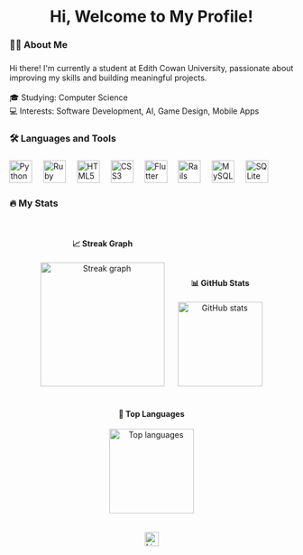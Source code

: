 <h1 align="center">Hi, Welcome to My Profile!</h1>

###

<h3 align="left">👩‍💻 About Me</h3>

###

<p align="left">
Hi there! I'm currently a student at Edith Cowan University, passionate about improving my skills and building meaningful projects.<br><br>
🎓 Studying: Computer Science<br>
💻 Interests: Software Development, AI, Game Design, Mobile Apps
</p>

###

<h3 align="left">🛠 Languages and Tools</h3>

###

<div align="left">
  <img src="https://cdn.jsdelivr.net/gh/devicons/devicon/icons/python/python-original.svg" height="40" alt="Python" />
  <img width="12" />
  <img src="https://cdn.jsdelivr.net/gh/devicons/devicon/icons/ruby/ruby-original.svg" height="40" alt="Ruby" />
  <img width="12" />
  <img src="https://cdn.jsdelivr.net/gh/devicons/devicon/icons/html5/html5-original.svg" height="40" alt="HTML5" />
  <img width="12" />
  <img src="https://cdn.jsdelivr.net/gh/devicons/devicon/icons/css3/css3-original.svg" height="40" alt="CSS3" />
  <img width="12" />
  <img src="https://cdn.jsdelivr.net/gh/devicons/devicon/icons/flutter/flutter-original.svg" height="40" alt="Flutter" />
  <img width="12" />
  <img src="https://cdn.jsdelivr.net/gh/devicons/devicon/icons/rails/rails-original-wordmark.svg" height="40" alt="Rails" />
  <img width="12" />
  <img src="https://cdn.jsdelivr.net/gh/devicons/devicon/icons/mysql/mysql-original.svg" height="40" alt="MySQL" />
  <img width="12" />
  <img src="https://cdn.jsdelivr.net/gh/devicons/devicon/icons/sqlite/sqlite-original.svg" height="40" alt="SQLite" />
</div>

###

<h3 align="left">🔥 My Stats</h3>

###

<div align="center">
  <!-- Streak Graph -->
  <div style="display: inline-block; margin: 10px;">
    <h4>📈 Streak Graph</h4>
    <img src="https://streak-stats.demolab.com?user=RividuPesara&locale=en&mode=daily&theme=dark&hide_border=false&border_radius=5&order=3" height="220" alt="Streak graph" />
  </div>

  <!-- GitHub Stats -->
  <div style="display: inline-block; margin: 10px;">
    <h4>📊 GitHub Stats</h4>
    <img src="https://github-readme-stats.vercel.app/api?username=RividuPesara&hide_title=false&hide_rank=false&show_icons=true&include_all_commits=true&count_private=true&disable_animations=false&theme=dracula&locale=en&hide_border=false&order=1" height="150" alt="GitHub stats" />
  </div>

  <!-- Top Languages -->
  <div style="display: inline-block; margin: 10px;">
    <h4>📝 Top Languages</h4>
    <img src="https://github-readme-stats.vercel.app/api/top-langs?username=RividuPesara&locale=en&hide_title=false&layout=compact&card_width=320&langs_count=5&theme=dracula&hide_border=false&order=2" height="150" alt="Top languages" />
  </div>
</div>

###

<div align="center">
  <a href="https://www.linkedin.com/in/rivindu-pesara-myprofile/" target="_blank">
    <img src="https://img.shields.io/static/v1?message=LinkedIn&logo=linkedin&label=&color=0077B5&logoColor=white&labelColor=&style=for-the-badge" height="25" alt="LinkedIn" />
  </a>
</div>
